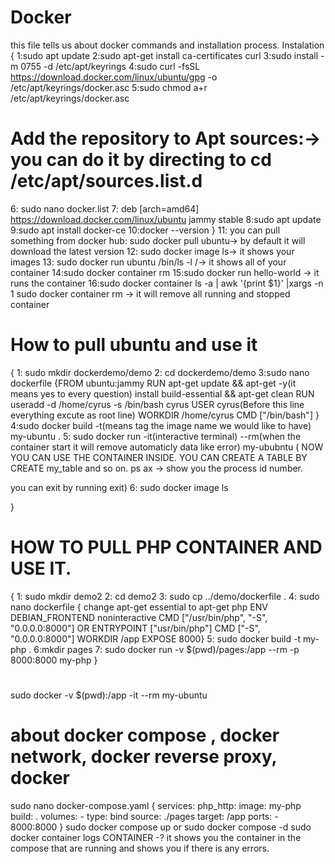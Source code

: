 # Docker

this file tells us about docker commands and installation process.
Instalation
{
  1:sudo apt update
  2:sudo apt-get install ca-certificates curl
  3:sudo install -m 0755 -d /etc/apt/keyrings
  4:sudo curl -fsSL https://download.docker.com/linux/ubuntu/gpg -o /etc/apt/keyrings/docker.asc
  5:sudo chmod a+r /etc/apt/keyrings/docker.asc

# Add the repository to Apt sources:-> you can do it by directing to cd /etc/apt/sources.list.d
  6: sudo nano docker.list
  7: deb [arch=amd64] https://download.docker.com/linux/ubuntu jammy stable
  8:sudo apt update
  9:sudo apt install docker-ce
  10:docker --version
}
  11: you can pull something from docker hub: sudo docker pull ubuntu-> by default it will download the latest version
  12: sudo docker image ls-> it shows your images
  13: sudo docker run ubuntu /bin/ls -l /-> it shows all of your container
  14:sudo docker container rm <NO of container>
  15:sudo docker run hello-world -> it runs the container
  16:sudo docker container ls -a | awk '{print $1}' |xargs -n 1 sudo docker container rm -> it will remove all running and stopped container
 # How to pull ubuntu and use it
 {
 1: sudo mkdir dockerdemo/demo
 2: cd dockerdemo/demo
 3:sudo nano dockerfile
   {FROM ubuntu:jammy
    RUN apt-get update && apt-get -y(it means yes to every question) install build-essential && apt-get clean
    RUN useradd -d /home/cyrus -s /bin/bash cyrus
    USER cyrus(Before this line everything excute as root line)
    WORKDIR /home/cyrus
    CMD ["/bin/bash"]
    }
  4:sudo docker build -t(means tag the image name we would like to have) my-ubuntu .
  5: sudo docker run -it(interactive terminal) --rm(when the container start it will remove automaticly data like error) my-ububntu ( NOW YOU CAN USE THE CONTAINER INSIDE. YOU CAN CREATE A TABLE BY CREATE my_table and so on. 
  ps ax -> show you the process id number.
  
  you can exit by running exit)
  6: sudo docker image ls
  
  }
# HOW TO PULL PHP CONTAINER AND USE IT.
{
  1: sudo mkdir demo2
  2: cd demo2
  3: sudo cp ../demo/dockerfile .
  4: sudo nano dockerfile {
    change apt-get essential to apt-get php
    ENV DEBIAN_FRONTEND noninteractive
    CMD ["/usr/bin/php", "-S", "0.0.0.0:8000"] OR
    ENTRYPOINT ["usr/bin/php"]
    CMD ["-S", "0.0.0.0:8000"]
    WORKDIR /app
    EXPOSE 8000}
  5: sudo docker build -t my-php .
  6:mkdir pages
  7: sudo docker run -v $(pwd)/pages:/app --rm -p 8000:8000 my-php
  }
  #

  sudo docker -v $(pwd):/app -it --rm my-ubuntu

# about docker compose , docker network, docker reverse proxy, docker 
  sudo nano docker-compose.yaml
    {
      services:
  php_http:
    image: my-php
    build: .
    volumes:
      - type: bind
        source: ./pages
        target: /app
    ports:
      - 8000:8000
    }
    sudo docker compose up or sudo docker compose -d
    sudo docker container logs CONTAINER  -? it shows you the container in the compose that are running and shows you if there is any errors. 
    
  
    

   




















 
  
  
